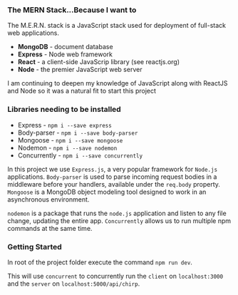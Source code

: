 ### The MERN Stack...Because I want to
The M.E.R.N. stack is a JavaScript stack used for deployment of full-stack web applications.
* **MongoDB** - document database
* **Express** - Node web framework
* **React** - a client-side JavaScrip library (see reactjs.org)
* **Node** - the premier JavaScript web server

I am continuing to deepen my knowledge of JavaScript along with ReactJS and Node so it was a natural fit to start this project

### Libraries needing to be installed
* Express - `npm i --save express`
* Body-parser - `npm i --save body-parser`
* Mongoose - `npm i --save mongoose `
* Nodemon - `npm i --save nodemon`
* Concurrently - `npm i --save concurrently`

In this project we use `Express.js`, a very popular framework for `Node.js` applications.
`Body-parser` is used to parse incoming request bodies in a middleware before your handlers, available under the `req.body` property.
`Mongoose` is a MongoDB object modeling tool designed to work in an asynchronous environment.

`nodemon` is a package that runs the `node.js` application and listen to any file change, updating the entire app.
`Concurrently` allows us to run multiple npm commands at the same time.

### Getting Started
In root of the project folder execute the command `npm run dev`.

This will use `concurrent` to concurrently run the `client` on `localhost:3000` and the `server` on `localhost:5000/api/chirp`.
